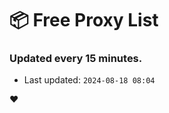 # :package: Free Proxy List
### Updated every 15 minutes.

- Last updated: `2024-08-18 08:04`

:heart:
